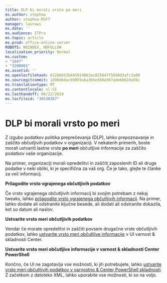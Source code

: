 ```yaml
---
title: DLP bi morali vrsto po meri
ms.author: stephow
author: stephow-MSFT
manager: laurawi
ms.date: ''
ms.audience: ITPro
ms.topic: article
ms.prod: office-online-server
ROBOTS: NOINDEX, NOFOLLOW
localization_priority: Normal
ms.custom:
- "1647"
- "3200001"
ms.assetid: ''
ms.openlocfilehash: 612b6652b445914063ac825847f5698d3afc3a00
ms.sourcegitcommit: 1d98db8acb9959aba3b5e308a567ade6b62da56c
ms.translationtype: MT
ms.contentlocale: sl-SI
ms.lasthandoff: 08/22/2019
ms.locfileid: "36530367"
---
```

# <a name="dlp-might-need-a-custom-type"></a>DLP bi morali vrsto po meri

Z izgubo podatkov politika preprečevanja (DLP), lahko prepoznavanje in zaščito občutljivih podatkov v organizaciji. V nekaterih primerih, boste morali ustvariti lastne vrste **po meri** občutljive informacije za zaščito podatkov vaše organizacije.

Na primer, organizaciji morali opredelitvi in zaščiti zaposlenih ID ali druge podatke v neki obliki, ki je specifična za vaš org. Če je tako, glejte te članke za več informacij.
  
 **Prilagodite vrsto vgrajenega občutljivih podatkov**
  
Če vrsto vgrajenega občutljivih informacij bi svojim potrebam z nekaj tweaks, lahko [prilagodite vrsto vgrajenega občutljivih informacij](https://docs.microsoft.com/office365/securitycompliance/customize-a-built-in-sensitive-information-type). Na primer, lahko dodate ali odstranite ključne besede, ali dodati ali odstranite dokazila, kot so datum ali naslov.
  
 **Ustvarite vrsto meri občutljivih podatkov**
  
Vendar če morate opredelitvi in zaščiti povsem drugačne vrste občutljivih podatkov, lahko [ustvarite vrsto meri občutljive informacije](https://docs.microsoft.com/office365/securitycompliance/create-a-custom-sensitive-information-type) v UI varnost & skladnosti Center.
  
**Ustvarite vrsto meri občutljive informacije v varnost & skladnosti Center PowerShell**

Končno, če UI ne zagotavlja vse možnosti, ki jih potrebujete, lahko [ustvarite vrsto meri občutljivih podatkov v varnostno & Center PowerShell skladnosti](https://docs.microsoft.com/office365/securitycompliance/create-a-custom-sensitive-information-type-in-scc-powershell). Z začetkom z datoteko XML, lahko uporabite vse možnosti, ki so na voljo.
